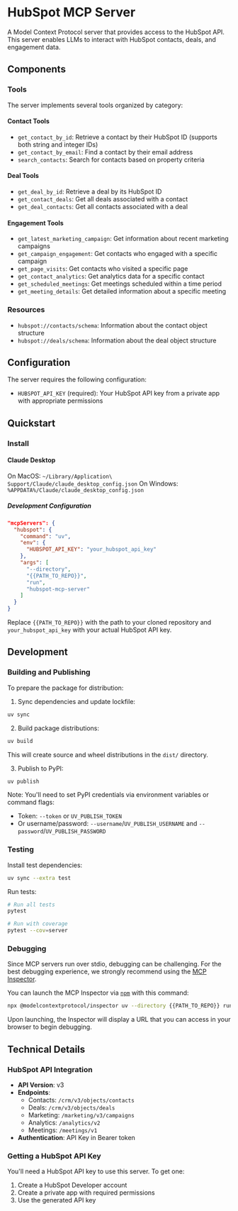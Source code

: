 # HubSpot MCP Server

A Model Context Protocol server that provides access to the HubSpot API. This server enables LLMs to interact with HubSpot contacts, deals, and engagement data.

## Components

### Tools

The server implements several tools organized by category:

#### Contact Tools
- `get_contact_by_id`: Retrieve a contact by their HubSpot ID (supports both string and integer IDs)
- `get_contact_by_email`: Find a contact by their email address
- `search_contacts`: Search for contacts based on property criteria

#### Deal Tools
- `get_deal_by_id`: Retrieve a deal by its HubSpot ID
- `get_contact_deals`: Get all deals associated with a contact
- `get_deal_contacts`: Get all contacts associated with a deal

#### Engagement Tools
- `get_latest_marketing_campaign`: Get information about recent marketing campaigns
- `get_campaign_engagement`: Get contacts who engaged with a specific campaign
- `get_page_visits`: Get contacts who visited a specific page
- `get_contact_analytics`: Get analytics data for a specific contact
- `get_scheduled_meetings`: Get meetings scheduled within a time period
- `get_meeting_details`: Get detailed information about a specific meeting

### Resources

- `hubspot://contacts/schema`: Information about the contact object structure
- `hubspot://deals/schema`: Information about the deal object structure

## Configuration

The server requires the following configuration:

- `HUBSPOT_API_KEY` (required): Your HubSpot API key from a private app with appropriate permissions

## Quickstart

### Install

#### Claude Desktop

On MacOS: `~/Library/Application\ Support/Claude/claude_desktop_config.json`
On Windows: `%APPDATA%/Claude/claude_desktop_config.json`

##### Development Configuration

```json
"mcpServers": {
  "hubspot": {
    "command": "uv",
    "env": {
      "HUBSPOT_API_KEY": "your_hubspot_api_key"
    },
    "args": [
      "--directory",
      "{{PATH_TO_REPO}}",
      "run",
      "hubspot-mcp-server"
    ]
  }
}
```

Replace `{{PATH_TO_REPO}}` with the path to your cloned repository and `your_hubspot_api_key` with your actual HubSpot API key.

## Development

### Building and Publishing

To prepare the package for distribution:

1. Sync dependencies and update lockfile:

```bash
uv sync
```

2. Build package distributions:

```bash
uv build
```

This will create source and wheel distributions in the `dist/` directory.

3. Publish to PyPI:

```bash
uv publish
```

Note: You'll need to set PyPI credentials via environment variables or command flags:

- Token: `--token` or `UV_PUBLISH_TOKEN`
- Or username/password: `--username`/`UV_PUBLISH_USERNAME` and `--password`/`UV_PUBLISH_PASSWORD`

### Testing

Install test dependencies:

```bash
uv sync --extra test
```

Run tests:

```bash
# Run all tests
pytest

# Run with coverage
pytest --cov=server
```

### Debugging

Since MCP servers run over stdio, debugging can be challenging. For the best debugging
experience, we strongly recommend using the [MCP Inspector](https://github.com/modelcontextprotocol/inspector).

You can launch the MCP Inspector via [`npm`](https://docs.npmjs.com/downloading-and-installing-node-js-and-npm) with this command:

```bash
npx @modelcontextprotocol/inspector uv --directory {{PATH_TO_REPO}} run hubspot-mcp-server
```

Upon launching, the Inspector will display a URL that you can access in your browser to begin debugging.

## Technical Details

### HubSpot API Integration

- **API Version**: v3
- **Endpoints**: 
  - Contacts: `/crm/v3/objects/contacts`
  - Deals: `/crm/v3/objects/deals`
  - Marketing: `/marketing/v3/campaigns`
  - Analytics: `/analytics/v2`
  - Meetings: `/meetings/v1`
- **Authentication**: API Key in Bearer token

### Getting a HubSpot API Key

You'll need a HubSpot API key to use this server. To get one:

1. Create a HubSpot Developer account
2. Create a private app with required permissions
3. Use the generated API key
